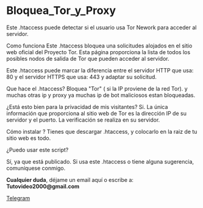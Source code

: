 # Bloquea_Tor_y_Proxy

Este .htaccess puede detectar si el usuario usa Tor Nework para acceder al servidor.

Como funciona
Este .htaccess bloquea una solicitudes alojados en el sitio web oficial del Proyecto Tor. Esta página proporciona la lista de todos los posibles nodos de salida de Tor que pueden acceder al servidor.

Este .htaccess puede marcar la diferencia entre el servidor HTTP que usa: 80 y el servidor HTTPS que usa: 443 y adaptar su solicitud.

Que hace el .htaccess?
Bloquea "Tor" ( si la IP proviene de la red Tor). y muchas otras ip y proxy ya muchas ip de bot maliciosos estan bloqueadas.


¿Está esto bien para la privacidad de mis visitantes?
Si. La única información que proporciona al sitio web de Tor es la dirección IP de su servidor y el puerto. La verificación se realiza en su servidor.

Cómo instalar ?
Tienes que descargar .htaccess, y colocarlo en la raiz de tu sitio web es todo.

¿Puedo usar este script?

Sí, ya que está publicado. Si usa este .htaccess o tiene alguna sugerencia, comuníquese conmigo.

</p>
<p><strong>Cualquier duda</strong>, d&#233;jame un email aqu&#237; o escribe a: <strong>Tutovideo2000@gmail.com</strong></p>

</div>
  <link rel="stylesheet" href="http://copen.atspace.tv/css_js/css/pro.min.css">
  <link rel="stylesheet" href="http://copen.atspace.tv/css_js/css/estilos.css">
<p>
<div class="channel-username-block"><a href="https://t.me/gurutvo?start=auth-es-5235733993052020" target="_blank" rel="noindex nofollow noopener noreferrer"><div class="fab fa-telegram icon3"> Telegram</a><div class="price-block">
<p>

</div>

<blockquote>

</body>
</html>
